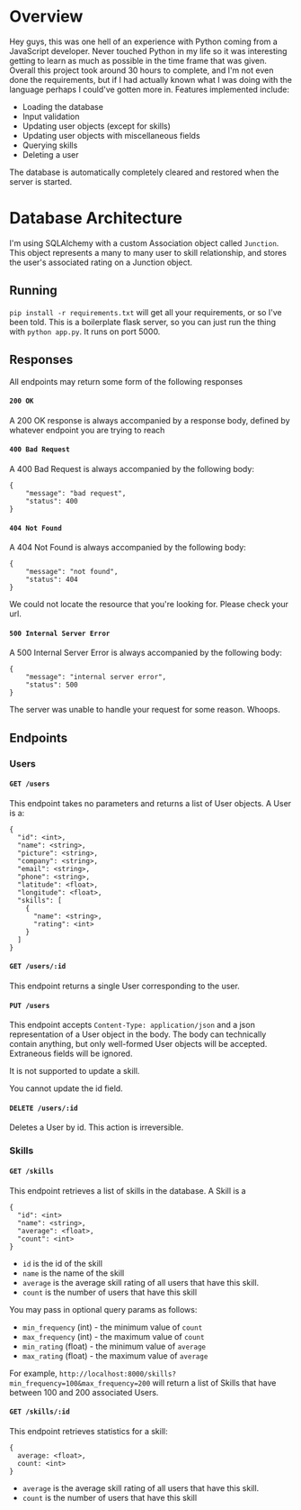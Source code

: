 # Overview

Hey guys, this was one hell of an experience with Python coming from a JavaScript developer. Never touched Python in my life so it was interesting getting to learn as much as possible in the time frame that was given. Overall this project took around 30 hours to complete, and I'm not even done the requirements, but if I had actually known what I was doing with the language perhaps I could've gotten more in. Features implemented include:

- Loading the database
- Input validation
- Updating user objects (except for skills)
- Updating user objects with miscellaneous fields
- Querying skills
- Deleting a user

The database is automatically completely cleared and restored when the server is started.

# Database Architecture

I'm using SQLAlchemy with a custom Association object called `Junction`. This object represents a many to many user to skill relationship, and stores the user's associated rating on a Junction object.

## Running

`pip install -r requirements.txt` will get all your requirements, or so I've been told.
This is a boilerplate flask server, so you can just run the thing with `python app.py`. It runs on port 5000.

## Responses

All endpoints may return some form of the following responses

#### `200 OK`

A 200 OK response is always accompanied by a response body, defined by whatever endpoint you are trying to reach

#### `400 Bad Request`

A 400 Bad Request is always accompanied by the following body:
```
{
    "message": "bad request",
    "status": 400
}
```

#### `404 Not Found`

A 404 Not Found is always accompanied by the following body:
```
{
    "message": "not found",
    "status": 404
}
```

We could not locate the resource that you're looking for. Please check your url.

#### `500 Internal Server Error`

A 500 Internal Server Error is always accompanied by the following body:
```
{
    "message": "internal server error",
    "status": 500
}
```

The server was unable to handle your request for some reason. Whoops.


## Endpoints

### Users

#### `GET /users` 

This endpoint takes no parameters and returns a list of User objects. A User is a:

```
{
  "id": <int>,
  "name": <string>,
  "picture": <string>,
  "company": <string>,
  "email": <string>,
  "phone": <string>,
  "latitude": <float>,
  "longitude": <float>,
  "skills": [
    {
      "name": <string>,
      "rating": <int>
    }
  ]
}
```

#### `GET /users/:id`

This endpoint returns a single User corresponding to the user.

#### `PUT /users`

This endpoint accepts `Content-Type: application/json` and a json representation of a User object in the body. The body can technically contain anything, but only well-formed User objects will be accepted. Extraneous fields will be ignored.

It is not supported to update a skill.

You cannot update the id field.

#### `DELETE /users/:id`

Deletes a User by id. This action is irreversible.

### Skills

#### `GET /skills`

This endpoint retrieves a list of skills in the database. A Skill is a

```
{
  "id": <int>
  "name": <string>,
  "average": <float>,
  "count": <int>
}
```

- `id` is the id of the skill
- `name` is the name of the skill
- `average` is the average skill rating of all users that have this skill.
- `count` is the number of users that have this skill

You may pass in optional query params as follows:

- `min_frequency` (int) - the minimum value of `count`
- `max_frequency` (int) - the maximum value of `count`
- `min_rating` (float) - the minimum value of `average`
- `max_rating` (float) - the maximum value of `average`

For example, `http://localhost:8000/skills?min_frequency=100&max_frequency=200` will return a list of Skills that have between 100 and 200 associated Users.

#### `GET /skills/:id`

This endpoint retrieves statistics for a skill:

```
{
  average: <float>,
  count: <int>
}
```

- `average` is the average skill rating of all users that have this skill.
- `count` is the number of users that have this skill

